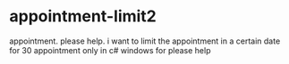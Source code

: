 # appointment-limit2
appointment. please help. i want to limit the appointment in a certain date for 30 appointment only in c# windows for please help
